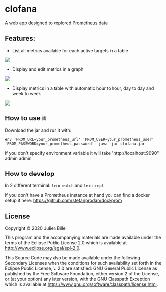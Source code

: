 # clofana

A web app designed to explored [Prometheus](https://prometheus.io/) data

## Features:

- List all metrics available for each active targets in a table

![](/doc/images/catalog.png")

- Display and edit metrics in a graph

![](/doc/images/graph.png")

- Display metrics in a table with automatic hour to hour, day to day and week to week

![](/doc/images/table.png")

## How to use it

Download the jar and run it with:
```
env 'PROM_URL=your_prometheus_url' 'PROM_USER=your_prometheus_user' 'PROM_PASSWORD=your_prometheus_password'  java -jar clofana.jar

```

If you don't specify environment variable it will take "http://localhost:9090" admin admin


## How to develop

In 2 different terminal:
`lein watch` and `lein repl`

If you don't have a Prometheus instance at hand you can find a docker setup it here: https://github.com/stefanprodan/dockprom


## License

Copyright © 2020 Julien Bille

This program and the accompanying materials are made available under the
terms of the Eclipse Public License 2.0 which is available at
http://www.eclipse.org/legal/epl-2.0.

This Source Code may also be made available under the following Secondary
Licenses when the conditions for such availability set forth in the Eclipse
Public License, v. 2.0 are satisfied: GNU General Public License as published by
the Free Software Foundation, either version 2 of the License, or (at your
option) any later version, with the GNU Classpath Exception which is available
at https://www.gnu.org/software/classpath/license.html.
